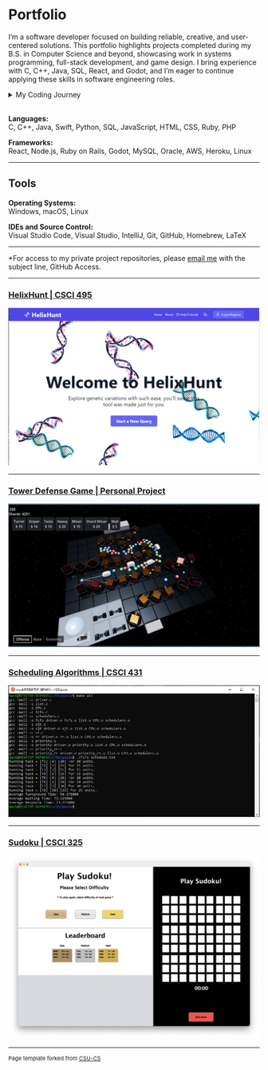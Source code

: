 Portfolio
=========
I’m a software developer focused on building reliable, creative, and user-centered solutions. This portfolio highlights projects completed during my B.S. in Computer Science and beyond, showcasing work in systems programming, full-stack development, and game design. I bring experience with C, C++, Java, SQL, React, and Godot, and I’m eager to continue applying these skills in software engineering roles.

<details>
  <summary>My Coding Journey</summary>
My journey began as a Computer Science student eager to understand how technology works at every level, from low-level systems to user-facing applications. Through coursework and personal projects, I developed strong skills in problem-solving, algorithm design, and collaborative development. Along the way, I explored languages like C++, Java, and C, while also branching into modern frameworks like React and game engines like Godot. As I continue to grow as a developer, I aim to deepen my expertise in both software engineering and systems programming, while taking on projects that challenge me to learn new tools and approaches.
</details>
<br>


**Languages:**  
C, C++, Java, Swift, Python, SQL, JavaScript, HTML, CSS, Ruby, PHP

**Frameworks:**  
React, Node.js, Ruby on Rails, Godot, MySQL, Oracle, AWS, Heroku, Linux

---

## Tools

**Operating Systems:**  
Windows, macOS, Linux

**IDEs and Source Control:**  
Visual Studio Code, Visual Studio, IntelliJ, Git, GitHub, Homebrew, LaTeX

--------------------

*For access to my private project repositories, please [email me](mailto:mackwessels@gmail.com?subject=GitHub%20Access) with the subject line, GitHub Access.

---
### [HelixHunt | CSCI 495](helixhunt_project.md)

![helixhunt front page](images/helix_fig1.png)

---
### [Tower Defense Game | Personal Project](towerdefense_project.md)

![tower defense screenshot](images/towerdefense_fig1.png)

---
### [Scheduling Algorithms  | CSCI 431](scheduling_project.md)

![Project 3 Thumbnail Name](images/schedule_fig1.JPG)

---
### [Sudoku | CSCI 325](sudoku_project.md)

![Project 2 Thumbnail Name](images/sudoku_fig1.png)

---


<p style="font-size:11px">Page template forked from <a href="https://github.com/csu-cs/csci-portfolio">CSU-CS</a></p>
<!-- Remove above link if you don't want to attributive -->
